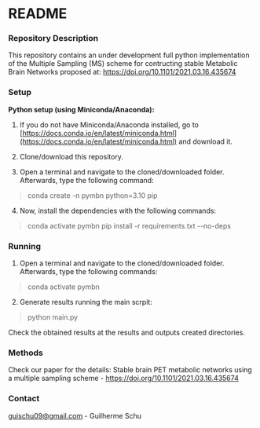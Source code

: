 # README #

### Repository Description ###

This repository contains an under development full python implementation of the Multiple Sampling (MS) scheme for contructing stable Metabolic Brain Networks proposed at: https://doi.org/10.1101/2021.03.16.435674

### Setup ###
**Python setup (using Miniconda/Anaconda):**

1. If you do not have Miniconda/Anaconda installed, go to [https://docs.conda.io/en/latest/miniconda.html](https://docs.conda.io/en/latest/miniconda.html) and download it.

2. Clone/download this repository.

3. Open a terminal and navigate to the cloned/downloaded folder. Afterwards, type the following command:

> conda create -n pymbn python=3.10 pip

4. Now, install the dependencies with the following commands:

> conda activate pymbn
> pip install -r requirements.txt --no-deps

### Running ###

1. Open a terminal and navigate to the cloned/downloaded folder. Afterwards, type the following commands:
> conda activate pymbn
2. Generate results running the main scrpit:
> python main.py

Check the obtained results at the results and outputs created directories.

### Methods ###

Check our paper for the details: Stable brain PET metabolic networks using a multiple sampling scheme - https://doi.org/10.1101/2021.03.16.435674

### Contact ###

guischu09@gmail.com - Guilherme Schu

